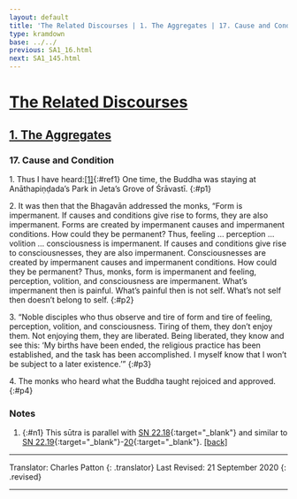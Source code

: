 ```yaml
---
layout: default
title: 'The Related Discourses | 1. The Aggregates | 17. Cause and Condition'
type: kramdown
base: ../../
previous: SA1_16.html
next: SA1_145.html
---
```


# [The Related Discourses](../index.html)
## [1. The Aggregates](index.html)
### 17. Cause and Condition

1\. Thus I have heard:[\[1\]](#n1){:#ref1} One time, the Buddha was staying at Anāthapiṇḍada’s Park in Jeta’s Grove of Śrāvastī.
{:#p1}

2\. It was then that the Bhagavān addressed the monks, “Form is impermanent. If causes and conditions give rise to forms, they are also impermanent. Forms are created by impermanent causes and impermanent conditions. How could they be permanent? Thus, feeling … perception … volition … consciousness is impermanent. If causes and conditions give rise to consciousnesses, they are also impermanent. Consciousnesses are created by impermanent causes and impermanent conditions. How could they be permanent? Thus, monks, form is impermanent and feeling, perception, volition, and consciousness are impermanent. What’s impermanent then is painful. What’s painful then is not self. What’s not self then doesn’t belong to self.
{:#p2}

3\. “Noble disciples who thus observe and tire of form and tire of feeling, perception, volition, and consciousness. Tiring of them, they don’t enjoy them. Not enjoying them, they are liberated. Being liberated, they know and see this: ‘My births have been ended, the religious practice has been established, and the task has been accomplished. I myself know that I won’t be subject to a later existence.’”
{:#p3}

4\. The monks who heard what the Buddha taught rejoiced and approved.
{:#p4}

### Notes
1. {:#n1} This sūtra is parallel with [SN 22.18](https://suttacentral.net/sn22.18){:target="_blank"} and similar to [SN 22.19](https://suttacentral.net/sn22.19){:target="_blank"}-[20](https://suttacentral.net/sn22.20){:target="_blank"}. [\[back\]](#ref1)

---

Translator: Charles Patton
{: .translator}
Last Revised: 21 September 2020
{: .revised}

---